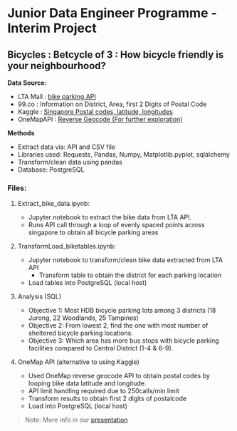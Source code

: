 # Junior Data Engineer Programme - Interim Project 
## Bicycles : Betcycle of 3 : How bicycle friendly is your neighbourhood? 

**Data Source:** 
- LTA Mall : [bike parking API](https://datamall.lta.gov.sg/content/datamall/en.html)
- 99.co : Information on District, Area, first 2 Digits of Postal Code 
- Kaggle :  [Singapore Postal codes, latitude, longitudes](https://www.kaggle.com/datasets/mylee2009/singapore-postal-code-mapper)
- OneMapAPI : [Reverse Geocode (For further exploration)](https://www.onemap.gov.sg/apidocs/apidocs/#reverseGeocode)


**Methods** 
- Extract data via: API and CSV file
- Libraries used: Requests, Pandas, Numpy, Matplotlib.pyplot, sqlalchemy
- Transform/clean data using pandas
- Database: PostgreSQL 

### Files: 
1. Extract_bike_data.ipynb:
    - Jupyter notebook to extract the bike data from LTA API. 
    - Runs API call through a loop of evenly spaced points across singapore to obtain all bicycle parking areas 
    

2. TransformLoad_biketables.ipynb:
    - Jupyter notebook to transform/clean bike data extracted from LTA API 
        - Transform table to obtain the district for each parking location    
    - Load tables into PostgreSQL (local host)  


3. Analysis (SQL)  
    - Objective 1: Most HDB bicycle parking lots among 3 districts (18 Jurong, 22 Woodlands, 25 Tampines)
    - Objective 2: From lowest 2, find the one with most number of sheltered bicycle parking locations.
    - Objective 3: Which area has more bus stops with bicycle parking facilities compared to Central District (1-4 & 6-9).


4. OneMap API (alternative to using Kaggle)
    - Used OneMap reverse geocode API to obtain postal codes by looping bike data latitude and longitude. 
    - API limit handling required due to 250calls/min limit
    - Transform results to obtain first 2 digits of postalcode 
    - Load into PostgreSQL (local host)

> Note: More info in our [presentation](https://github.com/JDE-2024/InterimPrjt/blob/main/Presentation-Betcycles%20of%203.pdf) 